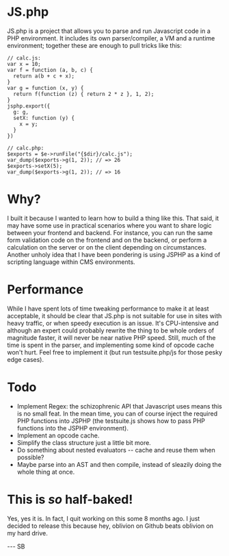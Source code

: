 JS.php
======

JS.php is a project that allows you to parse and run Javascript code in a PHP environment. It includes its own parser/compiler, a VM and a runtime environment; together these are enough to pull tricks like this:

    // calc.js:
    var x = 10;
    var f = function (a, b, c) {
      return a(b + c + x);
    }
    var g = function (x, y) {
      return f(function (z) { return 2 * z }, 1, 2);
    }
    jsphp.export({
      g: g,
      setX: function (y) {
        x = y;
      }
    })
    
    // calc.php:
    $exports = $e->runFile("{$dir}/calc.js");
    var_dump($exports->g(1, 2)); // => 26
    $exports->setX(5);
    var_dump($exports->g(1, 2)); // => 16

Why?
====
I built it because I wanted to learn how to build a thing like this. That said, it may have some use in practical scenarios where you want to share logic between your frontend and backend. For instance, you can run the same form validation code on the frontend and on the backend, or perform a calculation on the server or on the client depending on circumstances. Another unholy idea that I have been pondering is using JSPHP as a kind of scripting language within CMS environments.

Performance
===========
While I have spent lots of time tweaking performance to make it at least acceptable, it should be clear that JS.php is not suitable for use in sites with heavy traffic, or when speedy execution is an issue. It's CPU-intensive and although an expert could probably rewrite the thing to be whole orders of magnitude faster, it will never be near native PHP speed. Still, much of the time is spent in the parser, and implementing some kind of opcode cache won't hurt. Feel free to implement it (but run testsuite.php/js for those pesky edge cases).

Todo
====
* Implement Regex: the schizophrenic API that Javascript uses means this is no small feat. In the mean time, you can of course inject the required PHP functions into JSPHP (the testsuite.js shows how to pass PHP functions into the JSPHP environment).
* Implement an opcode cache.
* Simplify the class structure just a little bit more.
* Do something about nested evaluators -- cache and reuse them when possible?
* Maybe parse into an AST and then compile, instead of sleazily doing the whole thing at once.

This is *so* half-baked!
=====
Yes, yes it is. In fact, I quit working on this some 8 months ago. I just decided to release this because hey, oblivion on Github beats oblivion on my hard drive.

 --- SB